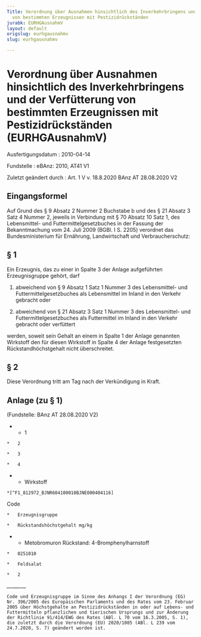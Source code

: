 ```yaml
---
Title: Verordnung über Ausnahmen hinsichtlich des Inverkehrbringens und der Verfütterung
  von bestimmten Erzeugnissen mit Pestizidrückständen
jurabk: EURHGAusnahmV
layout: default
origslug: eurhgausnahmv
slug: eurhgausnahmv

---
```


# Verordnung über Ausnahmen hinsichtlich des Inverkehrbringens und der Verfütterung von bestimmten Erzeugnissen mit Pestizidrückständen (EURHGAusnahmV)

Ausfertigungsdatum
:   2010-04-14

Fundstelle
:   eBAnz: 2010, AT41 V1

Zuletzt geändert durch
:   Art. 1 V v. 18.8.2020 BAnz AT 28.08.2020 V2


## Eingangsformel

Auf Grund des § 9 Absatz 2 Nummer 2 Buchstabe b und des § 21 Absatz 3 Satz 4 Nummer 2, jeweils in Verbindung mit § 70 Absatz 10 Satz 1, des Lebensmittel- und Futtermittelgesetzbuches in der Fassung der Bekanntmachung vom 24. Juli 2009 (BGBl. I S. 2205) verordnet das Bundesministerium für Ernährung, Landwirtschaft und Verbraucherschutz:


## § 1

Ein Erzeugnis, das zu einer in Spalte 3 der Anlage aufgeführten Erzeugnisgruppe gehört, darf

1.  abweichend von § 9 Absatz 1 Satz 1 Nummer 3 des Lebensmittel- und Futtermittelgesetzbuches als Lebensmittel im Inland in den Verkehr gebracht oder




2.  abweichend von § 21 Absatz 3 Satz 1 Nummer 3 des Lebensmittel- und Futtermittelgesetzbuches als Futtermittel im Inland in den Verkehr gebracht oder verfüttert



werden, soweit sein Gehalt an einem in Spalte 1 der Anlage genannten Wirkstoff den für diesen Wirkstoff in Spalte 4 der Anlage festgesetzten Rückstandhöchstgehalt nicht überschreitet.


## § 2

Diese Verordnung tritt am Tag nach der Verkündigung in Kraft.


## Anlage (zu § 1)

(Fundstelle: BAnz AT 28.08.2020 V2)


*    *   1

    *   2

    *   3

    *   4


*    *   Wirkstoff

    *[^F1_812972_BJNR604100010BJNE000404116]
   Code

    *   Erzeugnisgruppe

    *   Rückstandshöchstgehalt mg/kg


*    *   Metobromuron
        Rückstand:
        4-Bromphenylharnstoff

    *   0251010

    *   Feldsalat

    *   2



_\_\__\_\__\_\__\_\_

    Code und Erzeugnisgruppe im Sinne des Anhangs I der Verordnung (EG) Nr. 396/2005 des Europäischen Parlaments und des Rates vom 23. Februar 2005 über Höchstgehalte an Pestizidrückständen in oder auf Lebens- und Futtermitteln pflanzlichen und tierischen Ursprungs und zur Änderung der Richtlinie 91/414/EWG des Rates (ABl. L 70 vom 16.3.2005, S. 1), die zuletzt durch die Verordnung (EU) 2020/1085 (ABl. L 239 vom 24.7.2020, S. 7) geändert worden ist.
[^F1_812972_BJNR604100010BJNE000404116]: 

